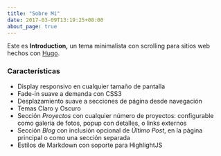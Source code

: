 ```yaml
---
title: "Sobre Mi"
date: 2017-03-09T13:19:25+08:00
about_page: true
---
```


Este es **Introduction,** un tema minimalista con scrolling para sitios web hechos con [Hugo](https://gohugo.io).

### Características

* Display responsivo en cualquier tamaño de pantalla
* Fade-in suave a demanda con CSS3
* Desplazamiento suave a secciones de página desde navegación
* Temas Claro y Oscuro
* Sección _Proyectos_ con cualquier número de proyectos: configurable como galería de fotos, popup con detalles, o links externos
* Sección _Blog_ con inclusión opcional de _Último Post_, en la página principal o como una sección separada
* Estilos de Markdown con soporte para HighlightJS
